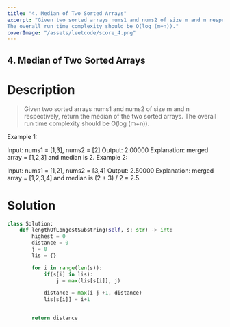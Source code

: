 ```yaml
---
title: "4. Median of Two Sorted Arrays"
excerpt: "Given two sorted arrays nums1 and nums2 of size m and n respectively, return the median of the two sorted arrays.
The overall run time complexity should be O(log (m+n))."
coverImage: "/assets/leetcode/score_4.png"
---
```


## 4. Median of Two Sorted Arrays

# Description
> Given two sorted arrays nums1 and nums2 of size m and n respectively, return the median of the two sorted arrays.
> The overall run time complexity should be O(log (m+n)).

 

Example 1:

Input: nums1 = [1,3], nums2 = [2]
Output: 2.00000
Explanation: merged array = [1,2,3] and median is 2.
Example 2:

Input: nums1 = [1,2], nums2 = [3,4]
Output: 2.50000
Explanation: merged array = [1,2,3,4] and median is (2 + 3) / 2 = 2.5.


# Solution
```python
class Solution:
    def lengthOfLongestSubstring(self, s: str) -> int:
        highest = 0
        distance = 0
        j = 0
        lis = {}

        for i in range(len(s)):
            if(s[i] in lis):
                j = max(lis[s[i]], j)

            distance = max(i-j +1, distance)
            lis[s[i]] = i+1

                
        return distance
```
